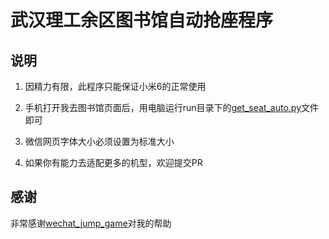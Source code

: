 # 武汉理工余区图书馆自动抢座程序
## 说明

1. 因精力有限，此程序只能保证小米6的正常使用

2. 手机打开我去图书馆页面后，用电脑运行run目录下的[get_seat_auto.py](https://github.com/DavidLyc/whut_get_seat/blob/master/run/get_seat_auto.py)文件即可

3. 微信网页字体大小必须设置为标准大小

3. 如果你有能力去适配更多的机型，欢迎提交PR

## 感谢

非常感谢[wechat_jump_game](https://github.com/wangshub/wechat_jump_game)对我的帮助
